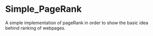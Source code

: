 # Simple_PageRank
A simple implementation of pageRank in order to show the basic idea behind ranking of webpages.
